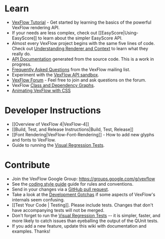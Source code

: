 # Learn

-   [VexFlow Tutorial](Tutorial) - Get started by learning the basics of the powerful VexFlow rendering API.
-   If your needs are less complex, check out [[EasyScore|Using-EasyScore]] to learn about the simpler EasyScore API.
-   Almost every VexFlow project begins with the same five lines of code. Check out [Understanding Renderer and Context](https://github.com/0xfe/vexflow/wiki/Understanding-Renderer-&-Context) to learn what they really do.
-   [API Documentation](https://0xfe.github.io/vexflow/api/) generated from the source code. This is a work in progress.
-   [Frequently Asked Questions](FAQ) from the VexFlow mailing list.
-   Experiment with the [VexFlow API sandbox](https://jsfiddle.net/1Ltwk58o/).
-   [VexFlow Forum](https://groups.google.com/forum/?fromgroups#!forum/vexflow) - Feel free to join and ask questions on the forum.
-   VexFlow [Class and Dependency Graphs](VexFlow-Class-Diagrams).
-   [Animating VexFlow with CSS](Animation-with-VexFlow-&-CSS)

# Developer Instructions
-   [[Overview of VexFlow 4|VexFlow-4]]
-   [[Build, Test, and Release Instructions|Build, Test, Release]]
-   [[Font Rendering|VexFlow-Font-Rendering]] - How to add new glyphs and fonts to VexFlow.
-   Guide to running the [Visual Regression Tests](https://github.com/0xfe/vexflow/wiki/Visual-Regression-Tests).

# Contribute

-   Join the VexFlow Google Group: https://groups.google.com/g/vexflow
-   See the [coding style guide](VexFlow-Coding-Style) guide for rules and conventions.
-   Send in your changes via a [GitHub pull request](https://github.com/0xfe/vexflow/pulls).
-   Take a look at the [Development Gotchas](https://github.com/0xfe/vexflow/wiki/Development-Gotchas) if some aspects of VexFlow's internals seem confusing.
-   [[Test Your Code | Testing]]. Please include tests. Changes that don't have accompanying tests will not be merged.
-   Don't forget to run the [Visual Regression Tests](https://github.com/0xfe/vexflow/wiki/Visual-Regression-Tests) -- it is simpler, faster, and more likely to catch issues than eyeballing the output of the QUnit tests.
-   If you add a new feature, update this wiki with documentation and examples. Thanks!
